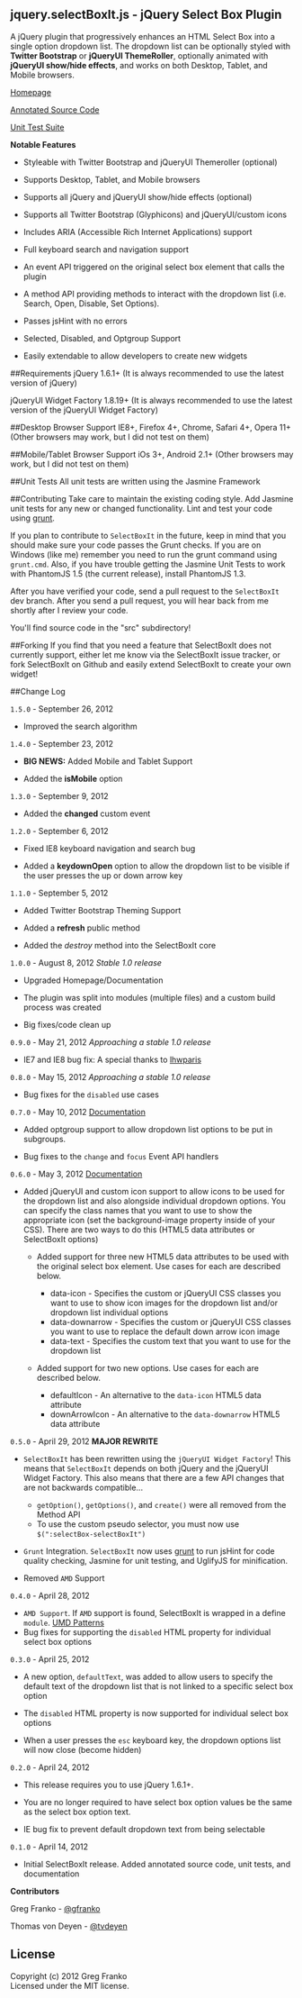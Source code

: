 jquery.selectBoxIt.js - jQuery Select Box Plugin
------------------------------------------------

A jQuery plugin that progressively enhances an HTML Select Box into a single option dropdown list.  The dropdown list can be optionally styled with **Twitter Bootstrap** or **jQueryUI ThemeRoller**, optionally animated with **jQueryUI show/hide effects**, and works on both Desktop, Tablet, and Mobile browsers.

[Homepage](http://gregfranko.com/jquery.selectBoxIt.js/)

[Annotated Source Code](http://www.gregfranko.com/jquery.selectBoxIt.js/docs/jQuery.selectBoxIt.html)

[Unit Test Suite](http://www.gregfranko.com/jquery.selectBoxIt.js/test/SpecRunner.html)

**Notable Features**

   - Styleable with Twitter Bootstrap and jQueryUI Themeroller (optional)

   - Supports Desktop, Tablet, and Mobile browsers

   - Supports all jQuery and jQueryUI show/hide effects (optional)

   - Supports all Twitter Bootstrap (Glyphicons) and jQueryUI/custom icons

   - Includes ARIA (Accessible Rich Internet Applications) support

   - Full keyboard search and navigation support

   - An event API triggered on the original select box element that calls the plugin

   - A method API providing methods to interact with the dropdown list (i.e. Search, Open, Disable, Set Options).

   - Passes jsHint with no errors

   - Selected, Disabled, and Optgroup Support

   - Easily extendable to allow developers to create new widgets

##Requirements
jQuery 1.6.1+ (It is always recommended to use the latest version of jQuery)

jQueryUI Widget Factory 1.8.19+ (It is always recommended to use the latest version of the jQueryUI Widget Factory)

##Desktop Browser Support
IE8+, Firefox 4+, Chrome, Safari 4+, Opera 11+ (Other browsers may work, but I did not test on them)

##Mobile/Tablet Browser Support
iOs 3+, Android 2.1+ (Other browsers may work, but I did not test on them)


##Unit Tests
All unit tests are written using the Jasmine Framework

##Contributing
Take care to maintain the existing coding style. Add Jasmine unit tests for any new or changed functionality. Lint and test your code using [grunt](https://github.com/cowboy/grunt).

If you plan to contribute to `SelectBoxIt` in the future, keep in mind that you should make sure your code passes the Grunt checks.  If you are on Windows (like me) remember you need to run the grunt command using `grunt.cmd`.  Also, if you have trouble getting the Jasmine Unit Tests to work with PhantomJS 1.5 (the current release), install PhantomJS 1.3.

After you have verified your code, send a pull request to the `SelectBoxIt` dev branch.  After you send a pull request, you will hear back from me shortly after I review your code.

You'll find source code in the "src" subdirectory!

##Forking
If you find that you need a feature that SelectBoxIt does not currently support, either let me know via the SelectBoxIt issue tracker, or fork SelectBoxIt on Github and easily extend SelectBoxIt to create your own widget!

##Change Log

`1.5.0` - September 26, 2012

- Improved the search algorithm

`1.4.0` - September 23, 2012

- **BIG NEWS:** Added Mobile and Tablet Support

- Added the **isMobile** option

`1.3.0` - September 9, 2012

- Added the **changed** custom event

`1.2.0` - September 6, 2012

- Fixed IE8 keyboard navigation and search bug

- Added a **keydownOpen** option to allow the dropdown list to be visible if the user presses the up or down arrow key

`1.1.0` - September 5, 2012

- Added Twitter Bootstrap Theming Support

- Added a **refresh** public method

- Added the _destroy_ method into the SelectBoxIt core

`1.0.0` - August 8, 2012 *Stable 1.0 release*

- Upgraded Homepage/Documentation

- The plugin was split into modules (multiple files) and a custom build process was created

- Big fixes/code clean up

`0.9.0` - May 21, 2012 *Approaching a stable 1.0 release*

- IE7 and IE8 bug fix: A special thanks to [lhwparis](https://github.com/lhwparis)

`0.8.0` - May 15, 2012 *Approaching a stable 1.0 release*

- Bug fixes for the `disabled` use cases

`0.7.0` - May 10, 2012 [Documentation](http://gregfranko.com/blog/introducing-the-jquery-plugin-selectboxit/#optgroup-support)

- Added optgroup support to allow dropdown list options to be put in subgroups.

- Bug fixes to the `change` and `focus` Event API handlers

`0.6.0` - May 3, 2012 [Documentation](http://gregfranko.com/blog/introducing-the-jquery-plugin-selectboxit/#using-icons)

- Added jQueryUI and custom icon support to allow icons to be used for the dropdown list and also alongside individual dropdown options.  You can specify the class names that you want to use to show the appropriate icon (set the background-image property inside of your CSS).  There are two ways to do this (HTML5 data attributes or SelectBoxIt options)

	* Added support for three new HTML5 data attributes to be used with the original select box element.  Use cases for each are described below.
		* data-icon - Specifies the custom or jQueryUI CSS classes you want to use to show icon images for the dropdown list and/or dropdown list individual options
		* data-downarrow - Specifies the custom or jQueryUI CSS classes you want to use to replace the default down arrow icon image
		* data-text - Specifies the custom text that you want to use for the dropdown list

	* Added support for two new options.  Use cases for each are described below.
		* defaultIcon - An alternative to the `data-icon` HTML5 data attribute
		* downArrowIcon - An alternative to the `data-downarrow` HTML5 data attribute

`0.5.0` - April 29, 2012   **MAJOR REWRITE**

- `SelectBoxIt` has been rewritten using the `jQueryUI Widget Factory`!  This means that `SelectBoxIt` depends on both jQuery and the jQueryUI Widget Factory.  This also means that there are a few API changes that are not backwards compatible...
	* `getOption()`, `getOptions()`, and `create()` were all removed from the Method API
	* To use the custom pseudo selector, you must now use `$(":selectBox-selectBoxIt")`

- `Grunt` Integration.  `SelectBoxIt` now uses [grunt](https://github.com/cowboy/grunt) to run jsHint for code quality checking, Jasmine for unit testing, and UglifyJS for minification.

- Removed `AMD` Support


`0.4.0` - April 28, 2012

- `AMD Support`.  If `AMD` support is found, SelectBoxIt is wrapped in a define `module`.
	[UMD Patterns](https://github.com/umdjs/umd/blob/master/jqueryPlugin.js)
- Bug fixes for supporting the `disabled` HTML property for individual select box options


`0.3.0` - April 25, 2012

- A new option, `defaultText`, was added to allow users to specify the default text of the dropdown list that is not linked to a specific select box option

- The `disabled` HTML property is now supported for individual select box options

- When a user presses the `esc` keyboard key, the dropdown options list will now close (become hidden)


`0.2.0` - April 24, 2012

- This release requires you to use jQuery 1.6.1+.

- You are no longer required to have select box option values be the same as the select box option text.

- IE bug fix to prevent default dropdown text from being selectable


`0.1.0` - April 14, 2012

- Initial SelectBoxIt release.  Added annotated source code, unit tests, and documentation

**Contributors**

Greg Franko - [@gfranko](https://github.com/gfranko)

Thomas von Deyen - [@tvdeyen](https://github.com/tvdeyen)

## License
Copyright (c) 2012 Greg Franko  
Licensed under the MIT license.
